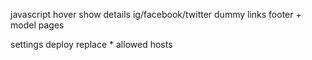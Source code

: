 javascript hover show details 
ig/facebook/twitter dummy links footer + model pages

settings deploy replace * allowed hosts





